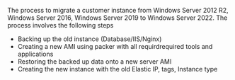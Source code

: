 The process to migrate a customer instance from Windows Server 2012 R2, Windows Server 2016, Windows Server 2019 to Windows Server 2022. The process involves the following steps

- Backing up the old instance (Database/IIS/Nginx)
- Creating a new AMI using packer with all requirdrequired tools and applications 
- Restoring the backed up data onto a new server AMI
- Creating the new instance with the old Elastic IP, tags, Instance type 